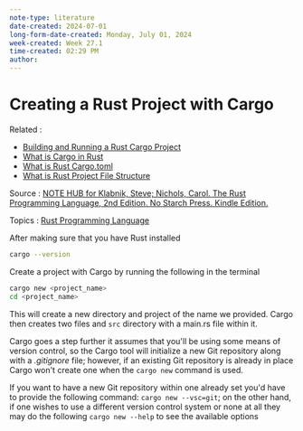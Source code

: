 ```yaml
---
note-type: literature
date-created: 2024-07-01
long-form-date-created: Monday, July 01, 2024
week-created: Week 27.1
time-created: 02:29 PM
author:
---
```


# Creating a Rust Project with Cargo

Related :

- [Building and Running a Rust Cargo Project](Building%20and%20Running%20a%20Rust%20Cargo%20Project.md)
- [What is Cargo in Rust](What%20is%20Cargo%20in%20Rust.md)
- [What is Rust Cargo.toml](What%20is%20Rust%20Cargo.toml.md)
- [What is Rust Project File Structure](What%20is%20Rust%20Project%20File%20Structure.md)

Source : [NOTE HUB for Klabnik, Steve; Nichols, Carol. The Rust Programming Language, 2nd Edition. No Starch Press. Kindle Edition.](NOTE%20HUB.md)

Topics : [Rust Programming Language](../../4-hub-notes-🚉/Rust.md)

After making sure that you have Rust installed

```sh
cargo --version
```

Create a project with Cargo by running the following in the terminal

```sh
cargo new <project_name>
cd <project_name>
```

This will create a new directory and project of the name we provided.
Cargo then creates two files and `src` directory with a main.rs file within it.

Cargo goes a step further it assumes that you'll be using some means of
version control, so the Cargo tool will initialize a new Git repository along
with a _.gitignore_ file; however, if an existing Git repository is already in
place Cargo won't create one when the `cargo new` command is used.

If you want to have a new Git repository within one already set you'd have to
provide the following command: `cargo new --vsc=git`; on the other hand,
if one wishes to use a different version control system or none at all they may
do the following `cargo new --help` to see the available options
